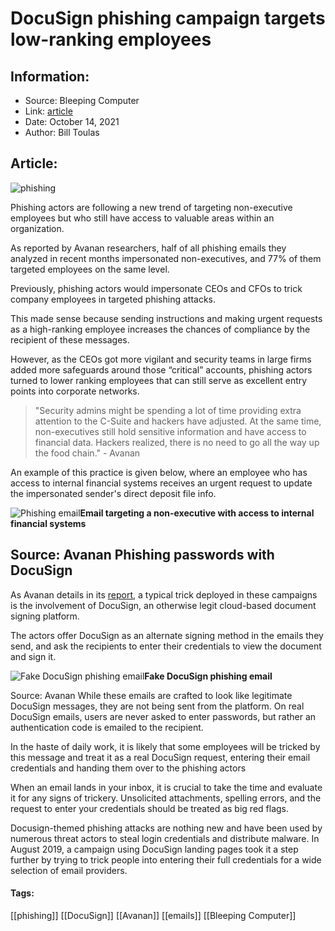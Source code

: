 # DocuSign phishing campaign targets low-ranking employees 
### 

## Information:
+ Source: Bleeping Computer
+ Link: [article](https://www.bleepingcomputer.com/news/security/docusign-phishing-campaign-targets-low-ranking-employees/)
+ Date: October 14, 2021
+ Author: Bill Toulas


## Article:
![phishing](https://www.bleepstatic.com/content/hl-images/2021/03/15/phishing-header.jpg?rand=2052610496)


Phishing actors are following a new trend of targeting non-executive employees but who still have access to valuable areas within an organization.


As reported by Avanan researchers, half of all phishing emails they analyzed in recent months impersonated non-executives, and 77% of them targeted employees on the same level.


Previously, phishing actors would impersonate CEOs and CFOs to trick company employees in targeted phishing attacks.


This made sense because sending instructions and making urgent requests as a high-ranking employee increases the chances of compliance by the recipient of these messages.


However, as the CEOs got more vigilant and security teams in large firms added more safeguards around those “critical” accounts, phishing actors turned to lower ranking employees that can still serve as excellent entry points into corporate networks.



> 
> "Security admins might be spending a lot of time providing extra attention to the C-Suite and hackers have adjusted. At the same time, non-executives still hold sensitive information and have access to financial data. Hackers realized, there is no need to go all the way up the food chain." - Avanan
> 
> 
> 


An example of this practice is given below, where an employee who has access to internal financial systems receives an urgent request to update the impersonated sender's direct deposit file info.



![Phishing email](https://www.bleepstatic.com/images/news/u/1220909/Code%20and%20Details/sample%20email.jpg)**Email targeting a non-executive with access to internal financial systems**  

Source: Avanan
Phishing passwords with DocuSign
--------------------------------


As Avanan details in its [report](https://www.avanan.com/blog/how-impersonation-attacks-fool-users), a typical trick deployed in these campaigns is the involvement of DocuSign, an otherwise legit cloud-based document signing platform.


The actors offer DocuSign as an alternate signing method in the emails they send, and ask the recipients to enter their credentials to view the document and sign it.



![Fake DocuSign phishing email](https://www.bleepstatic.com/images/news/u/1220909/Code%20and%20Details/docusign.jpg)**Fake DocuSign phishing email**  

Source: Avanan
While these emails are crafted to look like legitimate DocuSign messages, they are not being sent from the platform. On real DocuSign emails, users are never asked to enter passwords, but rather an authentication code is emailed to the recipient.


In the haste of daily work, it is likely that some employees will be tricked by this message and treat it as a real DocuSign request, entering their email credentials and handing them over to the phishing actors


When an email lands in your inbox, it is crucial to take the time and evaluate it for any signs of trickery. Unsolicited attachments, spelling errors, and the request to enter your credentials should be treated as big red flags.


Docusign-themed phishing attacks are nothing new and have been used by numerous threat actors to steal login credentials and distribute malware. In August 2019, a campaign using DocuSign landing pages took it a step further by trying to trick people into entering their full credentials for a wide selection of email providers.




#### Tags:
[[phishing]] [[DocuSign]] [[Avanan]] [[emails]] [[Bleeping Computer]]
